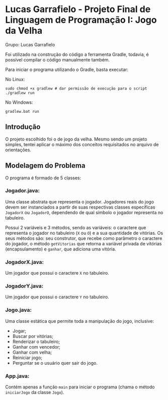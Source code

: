 # Lucas Garrafielo - Projeto Final de Linguagem de Programação I: Jogo da Velha

Grupo: Lucas Garrafielo

Foi utilizado na construção do código a ferramenta Gradle, todavia, é possível compilar o código manualmente também.

Para iniciar o programa utilizando o Gradle, basta executar:

No Linux:
```shell 
sudo chmod +x gradlew # dar permissão de execução para o script
./gradlew run
```
No Windows:
```shell
gradlew.bat run
```

## Introdução

O projeto escolhido foi o de jogo da velha. Mesmo sendo um projeto simples, tentei aplicar o máximo dos conceitos requisitados no arquivo de orientações.

## Modelagem do Problema

O programa é formado de 5 classes:

### Jogador.java:

Uma classe abstrata que representa o jogador. Jogadores reais do jogo devem ser instanciados a partir de suas respectivas classes específicas `JogadorX` ou `JogadorO`, dependendo de qual símbolo o jogador representa no tabuleiro.

Possui 2 variáveis e 3 métodos, sendo as variáveis: o caractere que representa o jogador no tabuleiro (`X` ou `O`) e a sua quantidade de vitórias. Os seus métodos são: seu construtor, que recebe como parâmetro o caractere do jogador, o método `getVitorias` que retorna a variável privada de vitórias (encapsulamento) e `ganhar`, que adiciona uma vitória.

### JogadorX.java:

Um jogador que possui o caractere `X` no tabuleiro.

### JogadorY.java:

Um jogador que possui o caractere `Y` no tabuleiro.

### Jogo.java:

Uma classe estática que permite toda a manipulação do jogo, inclusive:
 - Jogar;
 - Buscar por vitórias;
 - Renderizar o tabuleiro;
 - Ganhar com vencedor;
 - Ganhar com velha;
 - Reiniciar jogo;
 - Perguntar se o usuário quer sair do jogo.

### App.java:

Contém apenas a função `main` para iniciar o programa (chama o método `iniciarJogo` da classe `Jogo`).
